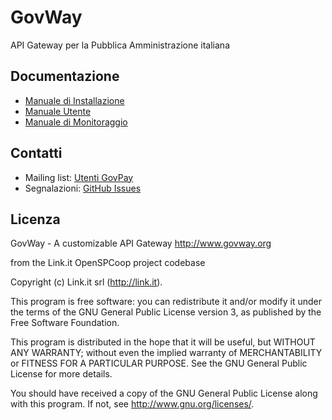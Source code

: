 # GovWay
API Gateway per la Pubblica Amministrazione italiana

## Documentazione

* [Manuale di Installazione](./resources/doc/pdf/GovWay-ManualeInstallazione.pdf)
* [Manuale Utente](./resources/doc/pdf/GovWay-ManualeUtente.pdf)
* [Manuale di Monitoraggio](./resources/doc/pdf/GovWay-ManualeMonitoraggio.pdf)

## Contatti

- Mailing list: [Utenti GovPay](http://www.gov4j.it/mailman/listinfo/utenti-govway)
- Segnalazioni: [GitHub Issues](https://github.com/link-it/GovWay/issues)

## Licenza
GovWay - A customizable API Gateway 
http://www.govway.org

from the Link.it OpenSPCoop project codebase

Copyright (c) Link.it srl (http://link.it). 

This program is free software: you can redistribute it and/or modify
it under the terms of the GNU General Public License version 3, as published by
the Free Software Foundation.

This program is distributed in the hope that it will be useful,
but WITHOUT ANY WARRANTY; without even the implied warranty of
MERCHANTABILITY or FITNESS FOR A PARTICULAR PURPOSE.  See the
GNU General Public License for more details.

You should have received a copy of the GNU General Public License
along with this program.  If not, see <http://www.gnu.org/licenses/>.

